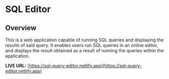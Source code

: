 # SQL Editor

## Overview

This is a web application capable of running SQL queries and displaying the results of said query. It enables users run SQL queries in an online editor, and displays the result obtained as a result of running the queries within the application.

**LIVE URL:** [https://sql-query-editor.netlify.app](https://sql-query-editor.netlify.app)
